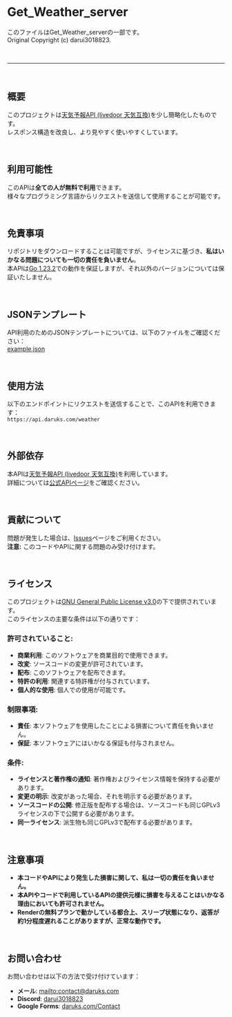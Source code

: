 # Get_Weather_server

このファイルはGet_Weather_serverの一部です。  
Original Copyright (c) darui3018823.

<br>

---

<br>

## 概要

このプロジェクトは[天気予報API (livedoor 天気互換)](https://weather.tsukumijima.net/)を少し簡略化したものです。  
レスポンス構造を改良し、より見やすく使いやすくしています。

<br>

## 利用可能性

このAPIは**全ての人が無料で利用**できます。  
様々なプログラミング言語からリクエストを送信して使用することが可能です。

<br>

## 免責事項

リポジトリをダウンロードすることは可能ですが、ライセンスに基づき、**私はいかなる問題についても一切の責任を負いません**。  
本APIは[Go 1.23.2](https://pkg.go.dev/golang.org/dl/go1.23.2)での動作を保証しますが、それ以外のバージョンについては保証いたしません。

<br>

## JSONテンプレート

API利用のためのJSONテンプレートについては、以下のファイルをご確認ください：  
[example.json](https://github.com/darui3018823/Get_Weather_server/blob/main/example.json)

<br>

## 使用方法

以下のエンドポイントにリクエストを送信することで、このAPIを利用できます：  
`https://api.daruks.com/weather`

<br>

## 外部依存

本APIは[天気予報API (livedoor 天気互換)](https://weather.tsukumijima.net/)を利用しています。  
詳細については[公式APIページ](https://weather.tsukumijima.net/)をご確認ください。

<br>

## 貢献について

問題が発生した場合は、[Issues](https://github.com/darui3018823/Get_Weather_server/issues)ページをご利用ください。  
**注意:** このコードやAPIに関する問題のみ受け付けます。

<br>

## ライセンス

このプロジェクトは[GNU General Public License v3.0](https://github.com/darui3018823/Get_Weather_server/blob/main/LICENSE)の下で提供されています。  
このライセンスの主要な条件は以下の通りです：

### 許可されていること:
- **商業利用**: このソフトウェアを商業目的で使用できます。
- **改変**: ソースコードの変更が許可されています。
- **配布**: このソフトウェアを配布できます。
- **特許の利用**: 関連する特許権が付与されています。
- **個人的な使用**: 個人での使用が可能です。

### 制限事項:
- **責任**: 本ソフトウェアを使用したことによる損害について責任を負いません。
- **保証**: 本ソフトウェアにはいかなる保証も付与されません。

### 条件:
- **ライセンスと著作権の通知**: 著作権およびライセンス情報を保持する必要があります。
- **変更の明示**: 改変があった場合、それを明示する必要があります。
- **ソースコードの公開**: 修正版を配布する場合は、ソースコードも同じGPLv3ライセンスの下で公開する必要があります。
- **同一ライセンス**: 派生物も同じGPLv3で配布する必要があります。

<br>

## 注意事項

- **本コードやAPIにより発生した損害に関して、私は一切の責任を負いません。**  
- **本APIやコードで利用しているAPIの提供元様に損害を与えることはいかなる理由においても許可されません。**
- **Renderの無料プランで動かしている都合上、スリープ状態になり、返答が約1分程度遅れることがありますが、正常な動作です。**
<br>

## お問い合わせ

お問い合わせは以下の方法で受け付けています：

- **メール**: [mailto:contact@daruks.com](mailto:contact@daruks.com)  
- **Discord**: [darui3018823](https://discord.com/users/973782871963762698)  
- **Google Forms**: [daruks.com/Contact](https://daruks.com/Contact/)
